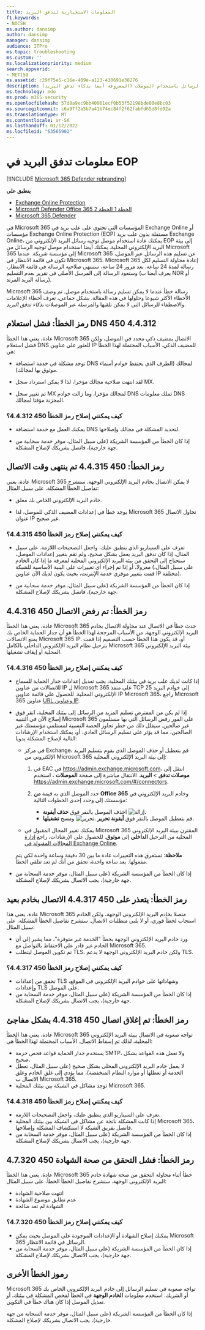 ```yaml
---
title: المعلومات الاستخبارية لتدفق البريد
f1.keywords:
- NOCSH
ms.author: dansimp
author: dansimp
manager: dansimp
audience: ITPro
ms.topic: troubleshooting
ms.custom: ''
ms.localizationpriority: medium
search.appverid:
- MET150
ms.assetid: c29f75e5-c16e-409e-a123-430691e38276
description: يمكن للمسؤولين التعرف على رموز الخطأ المقترنة مع تسليم الرسائل باستخدام الموصلات (المعروفة أيضا بذكاء تدفق البريد).
ms.technology: mdo
ms.prod: m365-security
ms.openlocfilehash: 57d8a9ec9bb40961ecf0b53f52198bde00e8bc03
ms.sourcegitcommit: c6a97f2a5b7a41b74ec84f2f62fabfd65d8fd92a
ms.translationtype: MT
ms.contentlocale: ar-SA
ms.lasthandoff: 01/12/2022
ms.locfileid: "63565902"
---
```

# <a name="mail-flow-intelligence-in-eop"></a>معلومات تدفق البريد في EOP

[!INCLUDE [Microsoft 365 Defender rebranding](../includes/microsoft-defender-for-office.md)]

**ينطبق على**
- [Exchange Online Protection](exchange-online-protection-overview.md)
- [Microsoft Defender Office 365 الخطة 1 الخطة 2](defender-for-office-365.md)
- [Microsoft 365 Defender](../defender/microsoft-365-defender.md)

في Microsoft 365 المؤسسات التي تحتوي على علب بريد في Exchange Online أو مؤسسات Exchange Online Protection (EOP) مستقلة بدون علب بريد Exchange Online، يمكنك عادة استخدام موصل توجيه رسائل البريد الإلكتروني من EOP إلى بيئة البريد الإلكتروني المحلية. يمكنك أيضا استخدام موصل توجيه الرسائل من Microsoft 365 إلى مؤسسة شريكة. عندما Microsoft 365 عن تسليم هذه الرسائل عبر الموصل، تكون في قائمة الانتظار في Microsoft 365. Microsoft 365 إعادة محاولة التسليم لكل رسالة لمدة 24 ساعة. بعد مرور 24 ساعة، ستنتهي صلاحية الرسالة في قائمة الانتظار، وستعود الرسالة إلى المرسل الأصلي في تقرير بعدم التسليم (يعرف أيضا ب NDR أو رسالة البريد المرتد).

Microsoft 365 رسالة خطأ عندما لا يمكن تسليم رسالة باستخدام موصل. تم وصف الأخطاء الأكثر شيوعا وحلولها في هذه المقالة. بشكل جماعي، تعرف أخطاء الإعلامات والاصطفاء للرسائل التي لا يمكن تلقيها والمرسلة عبر الموصلات _بذكاء تدفق البريد_.

## <a name="error-code-450-44312-dns-query-failed"></a>رمز الخطأ: فشل استعلام DNS 450 4.4.312

عادة، يعني هذا الخطأ Microsoft 365 الاتصال بمضيف ذكي محدد في الموصل، ولكن فشل استعلام DNS للعثور على عناوين IP للمضيف الذكي. الأسباب المحتملة لهذا الخطأ هي:

- توجد مشكلة في خدمة استضافة DNS لمجالك (الطرف الذي يحتفظ خوادم أسماء موثوق بها لمجالك).

- لقد انتهت صلاحية مجالك مؤخرا، لذا لا يمكن استرداد سجل MX.

- تم تغيير سجل MX لمجالك مؤخرا، وما زالت خوادم DNS تملك معلومات DNS المخزنة مؤقتا لمجالك.

### <a name="how-do-i-fix-error-code-450-44312"></a>كيف يمكنني إصلاح رمز الخطأ 450 4.4.312؟

- يمكنك العمل مع خدمة استضافة DNS لتحديد المشكلة في مجالك وإصلاحها.

- إذا كان الخطأ من المؤسسة الشريكة (على سبيل المثال، موفر خدمة سحابية من جهة خارجية)، فاتصل بشريكك لإصلاح المشكلة.

## <a name="error-code-450-44315-connection-timed-out"></a>رمز الخطأ: 450 4.4.315 تم ينتهى وقت الاتصال

عادة، يعني Microsoft 365 لا يمكن الاتصال بخادم البريد الإلكتروني الوجهة. ستشرح تفاصيل الخطأ المشكلة. على سبيل المثال:

- خادم البريد الإلكتروني الخاص بك معلق.

- يوجد خطأ في إعدادات المضيف الذكي للموصل، لذا Microsoft 365 تحاول الاتصال عنوان IP غير صحيح.

### <a name="how-do-i-fix-error-code-450-44315"></a>كيف يمكنني إصلاح رمز الخطأ 450 4.4.315؟

- تعرف على السيناريو الذي ينطبق عليك، واجعل التصحيحات اللازمة. على سبيل المثال، إذا كان تدفق البريد يعمل بشكل صحيح، ولم تقم بتغيير إعدادات الموصل، ستحتاج إلى التحقق من بيئة البريد الإلكتروني المحلية لمعرفة ما إذا كان الخادم معزولا، أو إذا تم إجراء أي تغييرات على البنية الأساسية للشبكة (على سبيل المثال، قمت بتغيير موفري خدمة الإنترنت، بحيث يكون لديك الآن عناوين IP مختلفة).

- إذا كان الخطأ من المؤسسة الشريكة (على سبيل المثال، موفر خدمة سحابية من جهة خارجية)، فاتصل بشريكك لإصلاح المشكلة.

## <a name="error-code-450-44316-connection-refused"></a>رمز الخطأ: تم رفض الاتصال 450 4.4.316

عادة، يعني هذا الخطأ Microsoft 365 حدث خطأ في الاتصال عند محاولة الاتصال بخادم البريد الإلكتروني الوجهة. من الأسباب المرجحة لهذا الخطأ هو أن جدار الحماية الخاص بك يمنع الاتصالات Microsoft 365 IP. أو، قد يكون هذا الخطأ حسب التصميم إذا قمت بترحيل نظام البريد الإلكتروني الداخلي بالكامل Microsoft 365 بيئة البريد الإلكتروني المحلية أو إيقاف تشغيلها.

### <a name="how-do-i-fix-error-code-450-44316"></a>كيف يمكنني إصلاح رمز الخطأ 450 4.4.316؟

- إذا كانت لديك علب بريد في بيئتك المحلية، يجب تعديل إعدادات جدار الحماية للسماح للاتصالات من عناوين IP ل Microsoft 365 على منفذ TCP 25 إلى خوادم البريد الإلكتروني المحلية. للحصول على قائمة عناوين IP Microsoft 365، راجع Microsoft 365 عناوين [URL وعناوين IP](../../enterprise/urls-and-ip-address-ranges.md).

- إذا لم يكن من المفترض تسليم المزيد من الرسائل إلى بيئتك المحلية، انقر فوق إصلاح  الآن في التنبيه Microsoft 365 على الفور رفض الرسائل التي بها مستلمون غير صالحين. سيقلل ذلك من خطر تجاوز الحصة النسبية لمستلمي مؤسستك غير الصالحين، مما قد يؤثر على تسليم الرسائل العادي. أو، يمكنك استخدام الإرشادات التالية لإصلاح المشكلة يدويا:

  - في مركز Exchange، قم بتعطيل أو حذف الموصل الذي يقوم بتسليم البريد الإلكتروني من Microsoft 365 إلى بيئة البريد الإلكتروني المحلية:

    1. في EAC في <https://admin.exchange.microsoft.com>، انتقل إلى **موصلات تدفق** \> **البريد**. الانتقال مباشرة إلى صفحة **الموصلات** ، استخدم <https://admin.exchange.microsoft.com/#/connectors>.

    2. حدد الموصل الذي به قيمة **من** **Office 365** وخادم البريد الإلكتروني  في مؤسستك  إلى وحدد إحدى الخطوات التالية:
       - احذف الموصل بالنقر فوق **حذف أيقونة** ![إزالة.](../../media/adf01106-cc79-475c-8673-065371c1897b.gif)
       - قم بتعطيل الموصل بالنقر فوق **أيقونة تحرير** ![تحرير.](../../media/ebd260e4-3556-4fb0-b0bb-cc489773042c.gif) ومسح **تشغيلها**.

  - يمكنك تغيير المجال المقبول في Microsoft 365 المقترن ببيئة البريد الإلكتروني المحلية من الترحيل **الداخلي** إلى **موثوق**. للحصول على الإرشادات، راجع [إدارة المجالات المقبولة في Exchange Online](/exchange/mail-flow-best-practices/manage-accepted-domains/manage-accepted-domains).

  **ملاحظة**: تستغرق هذه التغييرات عادة ما بين 30 دقيقة وساعة واحدة لكي يتم مفعولها. بعد ساعة واحدة، تحقق من أنك لم تعد تتلقى الخطأ.

- إذا كان الخطأ من المؤسسة الشريكة (على سبيل المثال، موفر خدمة السحابة من جهة خارجية)، يجب الاتصال بشريكك لإصلاح المشكلة.

## <a name="error-code-450-44317-cannot-connect-to-remote-server"></a>رمز الخطأ: يتعذر على 450 4.4.317 الاتصال بخادم بعيد

عادة، يعني هذا Microsoft 365 متصلا بخادم البريد الإلكتروني الوجهة، ولكن الخادم استجاب لخطأ فوري، أو لا يلبي متطلبات الاتصال. ستشرح تفاصيل الخطأ المشكلة. على سبيل المثال:

- ورد خادم البريد الإلكتروني الوجهة بخطأ "الخدمة غير متوفرة"، مما يشير إلى أن الخادم غير قادر على الاحتفاظ بالتواصل مع Microsoft 365.
- تم تكوين الموصل ليتطلب TLS، ولكن خادم البريد الإلكتروني الوجهة لا يدعم TLS.

### <a name="how-do-i-fix-error-code-450-44317"></a>كيف يمكنني إصلاح رمز الخطأ 450 4.4.317؟

- تحقق من إعدادات TLS وشهاداتها على خوادم البريد الإلكتروني في الموقع، وإعدادات TLS على الموصل.
- إذا كان الخطأ من المؤسسة الشريكة (على سبيل المثال، موفر خدمة السحابة من جهة خارجية)، يجب الاتصال بشريكك لإصلاح المشكلة.

## <a name="error-code-450-44318-connection-was-closed-abruptly"></a>رمز الخطأ: تم إغلاق اتصال 450 4.4.318 بشكل مفاجئ

عادة، يعني هذا الخطأ Microsoft 365 تواجه صعوبة في الاتصال ببيئة البريد الإلكتروني المحلية، لذلك تم إسقاط الاتصال. الأسباب المحتملة لهذا الخطأ هي:

- يستخدم جدار الحماية قواعد فحص حزمة SMTP، ولا تعمل هذه القواعد بشكل صحيح.
- لا يعمل خادم البريد الإلكتروني المحلي بشكل صحيح (على سبيل المثال، تعطل الخدمة أو تعطلها أو موارد النظام المنخفضة)، مما يؤدي إلى غلق الخادم وغلق الاتصال ب Microsoft 365.
- توجد مشاكل في الشبكة بين بيئتك المحلية Microsoft 365.

### <a name="how-do-i-fix-error-code-450-44318"></a>كيف يمكنني إصلاح رمز الخطأ 450 4.4.318؟

- تعرف على السيناريو الذي ينطبق عليك، واجعل التصحيحات اللازمة.
- إذا كانت المشكلة ناتجة عن مشاكل في الشبكة بين بيئتك المحلية Microsoft 365، فاتصل بفريق الشبكة لا استكشاف المشكلة وإصلاحها.
- إذا كان الخطأ من المؤسسة الشريكة (على سبيل المثال، موفر خدمة السحابة من جهة خارجية)، يجب الاتصال بشريكك لإصلاح المشكلة.

## <a name="error-code-450-47320-certificate-validation-failed"></a>رمز الخطأ: فشل التحقق من صحة الشهادة 450 4.7.320

عادة، يعني هذا الخطأ Microsoft 365 خطأ أثناء محاولة التحقق من صحة شهادة خادم البريد الإلكتروني الوجهة. ستشرح تفاصيل الخطأ الخطأ. على سبيل المثال:

- انتهت صلاحية الشهادة
- عدم تطابق موضوع الشهادة
- الشهادة لم تعد صالحة

### <a name="how-do-i-fix-error-code-450-47320"></a>كيف يمكنني إصلاح رمز الخطأ 450 4.7.320؟

- يمكنك إصلاح الشهادة أو الإعدادات الموجودة على الموصل بحيث يمكن Microsoft 365 الرسائل في قائمة الانتظار.
- إذا كان الخطأ من المؤسسة الشريكة (على سبيل المثال، موفر خدمة السحابة من جهة خارجية)، يجب الاتصال بشريكك لإصلاح المشكلة.

## <a name="other-error-codes"></a>رموز الخطأ الأخرى

Microsoft 365 تواجه صعوبة في تسليم الرسائل إلى خادم البريد الإلكتروني الخاص بك أو الشريك. استخدم معلومات **الخادم الوجهة** في الخطأ لفحص المشكلة في بيئتك، أو تعديل الموصل إذا كان هناك خطأ في التكوين.

إذا كان الخطأ من المؤسسة الشريكة (على سبيل المثال، موفر خدمة السحابة من جهة خارجية)، يجب الاتصال بشريكك لإصلاح المشكلة.
